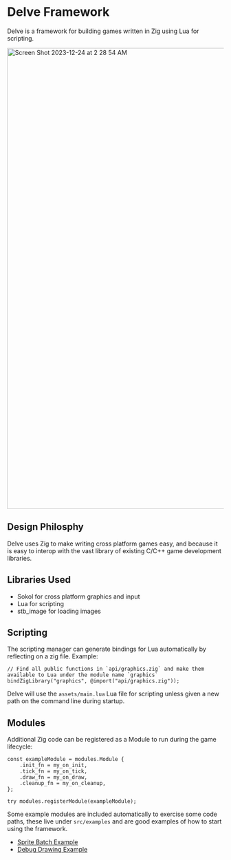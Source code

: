 # Delve Framework

Delve is a framework for building games written in Zig using Lua for scripting.

<img width="1072" alt="Screen Shot 2023-12-24 at 2 28 54 AM" src="https://github.com/Interrupt/delve-framework/assets/1374/dc0cb919-5dd7-44c6-b1a7-2e23ee0ad6d6">

## Design Philosphy

Delve uses Zig to make writing cross platform games easy, and because it is easy to interop with the vast library of existing C/C++ game development libraries.

## Libraries Used

* Sokol for cross platform graphics and input
* Lua for scripting
* stb_image for loading images

## Scripting

The scripting manager can generate bindings for Lua automatically by reflecting on a zig file. Example:

```
// Find all public functions in `api/graphics.zig` and make them available to Lua under the module name `graphics`
bindZigLibrary("graphics", @import("api/graphics.zig"));
```

Delve will use the `assets/main.lua` Lua file for scripting unless given a new path on the command line during startup.

## Modules

Additional Zig code can be registered as a Module to run during the game lifecycle:

```
const exampleModule = modules.Module {
    .init_fn = my_on_init,
    .tick_fn = my_on_tick,
    .draw_fn = my_on_draw,
    .cleanup_fn = my_on_cleanup,
};

try modules.registerModule(exampleModule);
```

Some example modules are included automatically to exercise some code paths, these live under `src/examples` and are good examples of how to start using the framework.

* [Sprite Batch Example](src/examples/batcher.zig)
* [Debug Drawing Example](src/examples/debugdraw.zig)
